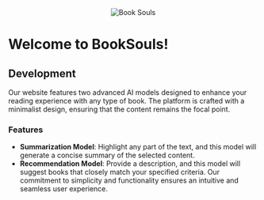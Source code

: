 <div align="center">
  <img src="https://github.com/book-souls/booksouls/blob/main/app/assets/logo.svg" alt="Book Souls">
</div>

# Welcome to BookSouls!

## Development

Our website features two advanced AI models designed to enhance your reading experience with any type of book. The platform is crafted with a minimalist design, ensuring that the content remains the focal point.

### Features

- **Summarization Model**: Highlight any part of the text, and this model will generate a concise summary of the selected content.
- **Recommendation Model**: Provide a description, and this model will suggest books that closely match your specified criteria.
  Our commitment to simplicity and functionality ensures an intuitive and seamless user experience.
